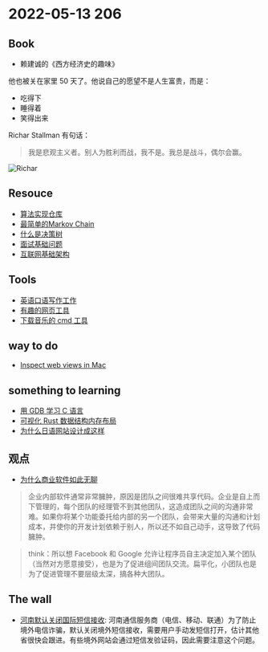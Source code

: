 # 2022-05-13 206

## Book

- 赖建诚的《西方经济史的趣味》

他也被关在家里 50 天了。他说自己的愿望不是人生富贵，而是：

- 吃得下
- 睡得着
- 笑得出来

Richar Stallman 有句话：
> 我是悲观主义者。别人为胜利而战，我不是。我总是战斗，偶尔会赢。

![Richar](https://cdn.beekka.com/blogimg/asset/202205/bg2022050804.webp)

## Resouce

- [算法实现仓库](https://github.com/OpenGenus/cosmos)
- [最简单的Markov Chain](https://setosa.io/ev/markov-chains/)
- [什么是决策树](https://heartbeat.comet.ml/introduction-to-decision-tree-learning-cd604f85e236)
- [面试基础问题](https://github.com/CyC2018/CS-Notes)
- [互联网基础架构](https://github.com/davideuler/architecture.of.internet-product)

## Tools

- [英语口语写作工作](https://sspai.com/post/71962)
- [有趣的网页工具](https://ismymicrowaveleaking.isotropic.us/)
- [下载音乐的 cmd 工具](https://github.com/zonemeen/musicn)

## way to do

- [Inspect web views in Mac](https://blog.jim-nielsen.com/2022/inspecting-web-views-in-macos/)

## something to learning

- [用 GDB 学习 C 语言](https://zhuanlan.zhihu.com/p/483372519)
- [可视化 Rust 数据结构内存布局](https://www.bilibili.com/video/BV1KT4y167f1)
- [为什么日语网站设计成这样](https://randomwire.com/why-japanese-web-design-is-so-different/)

## 观点

- [为什么商业软件如此无聊](https://www.mailbox.my/blog/posts/why-enterprise-software-is-bloated/)

> 企业内部软件通常非常臃肿，原因是团队之间很难共享代码。企业是自上而下管理的，每个团队的经理管不到其他团队，这造成团队之间的沟通非常难。如果你将某个功能委托给内部的另一个团队，会带来大量的沟通和计划成本，并使你的开发计划依赖于别人，所以还不如自己动手，这导致了代码臃肿。

> think：所以想 Facebook 和 Google 允许让程序员自主决定加入某个团队（当然对方愿意接受），也是为了促进组间团队交流。扁平化，小团队也是为了促进管理不要层级太深，搞各种大团队。

## The wall

- [河南默认关闭国际短信接收](https://www.cnbeta.com/articles/tech/1264305.htm): 河南通信服务商（电信、移动、联通）为了防止境外电信诈骗，默认关闭境外短信接收，需要用户手动发短信打开，估计其他省很快会跟进。有些境外网站会通过短信发验证码，因此需要注意这个问题。
